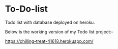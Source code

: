 # To-Do-list
Todo list with database deployed on heroku.

Below is the working version of my Todo list project:-
 
https://chilling-treat-41618.herokuapp.com/
